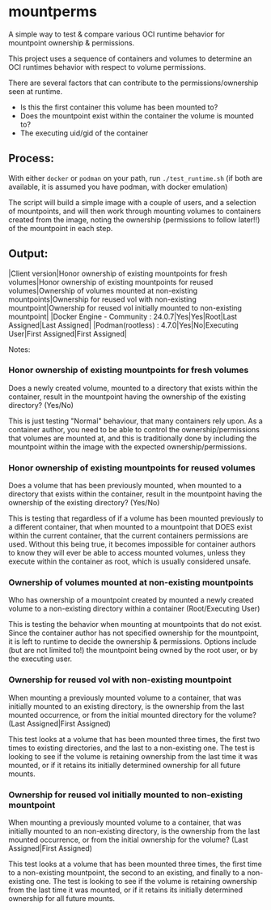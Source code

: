 # mountperms
A simple way to test &amp; compare various OCI runtime behavior for mountpoint ownership &amp; permissions.


This project uses a sequence of containers and volumes to determine an OCI runtimes behavior with respect to volume permissions.

There are several factors that can contribute to the permissions/ownership seen at runtime. 

- Is this the first container this volume has been mounted to?
- Does the mountpoint exist within the container the volume is mounted to?
- The executing uid/gid of the container


## Process:

With either `docker` or `podman` on your path, run `./test_runtime.sh` (if both are available, it is assumed you have podman, with docker emulation)

The script will build a simple image with a couple of users, and a selection of mountpoints, and will then work through mounting volumes to containers created from the image, noting the ownership (permissions to follow later!!) of the mountpoint in each step.


## Output:

|Client version|Honor ownership of existing mountpoints for fresh volumes|Honor ownership of existing mountpoints for reused volumes|Ownership of volumes mounted at non-existing mountpoints|Ownership for reused vol with non-existing mountpoint|Ownership for reused vol initially mounted to non-existing mountpoint|
|Docker Engine - Community : 24.0.7|Yes|Yes|Root|Last Assigned|Last Assigned|
|Podman(rootless) : 4.7.0|Yes|No|Executing User|First Assigned|First Assigned|


Notes:
### Honor ownership of existing mountpoints for fresh volumes
Does a newly created volume, mounted to a directory that exists within the container, result in the mountpoint having the ownership of the existing directory? (Yes/No)

This is just testing "Normal" behaviour, that many containers rely upon. As a container author, you need to be able to control the ownership/permissions that volumes are mounted at, and this is traditionally done by including the mountpoint within the image with the expected ownership/permissions.
 
### Honor ownership of existing mountpoints for reused volumes
Does a volume that has been previously mounted, when mounted to a directory that exists within the container, result in the mountpoint having the ownership of the existing directory? (Yes/No)

This is testing that regardless of if a volume has been mounted previously to a different container, that when mounted to a mountpoint that DOES exist within the current container, that the current containers permissions are used. Without this being true, it becomes impossible for container authors to know they will ever be able to access mounted volumes, unless they execute within the container as root, which is usually considered unsafe.

### Ownership of volumes mounted at non-existing mountpoints
Who has ownership of a mountpoint created by mounted a newly created volume to a non-existing directory within a container (Root/Executing User)

This is testing the behavior when mounting at mountpoints that do not exist. Since the container author has not specified ownership for the mountpoint, it is left to runtime to decide the ownership & permissions. Options include (but are not limited to!) the mountpoint being owned by the root user, or by the executing user.

### Ownership for reused vol with non-existing mountpoint
When mounting a previously mounted volume to a container, that was initially mounted to an existing directory, is the ownership from the last mounted occurrence, or from the initial mounted directory for the volume? (Last Assigned|First Assigned)

This test looks at a volume that has been mounted three times, the first two times to existing directories, and the last to a non-existing one. The test is looking to see if the volume is retaining ownership from the last time it was mounted, or if it retains its initially determined ownership for all future mounts. 

### Ownership for reused vol initially mounted to non-existing mountpoint
When mounting a previously mounted volume to a container, that was initially mounted to an non-existing directory, is the ownership from the last mounted occurrence, or from the initial ownership for the volume? (Last Assigned|First Assigned)

This test looks at a volume that has been mounted three times, the first time to a non-existing mountpoint, the second to an existing, and finally to a non-existing one. The test is looking to see if the volume is retaining ownership from the last time it was mounted, or if it retains its initially determined ownership for all future mounts.